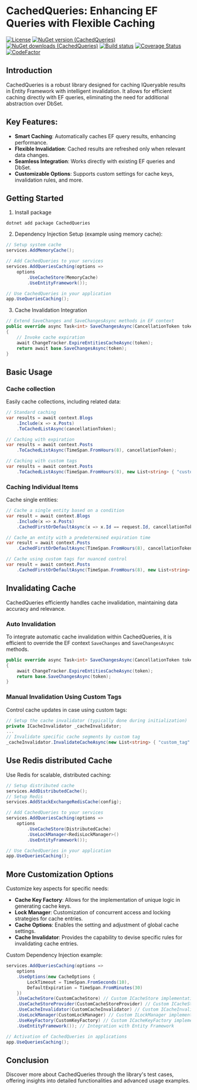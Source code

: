 # CachedQueries: Enhancing EF Queries with Flexible Caching

[![License](http://img.shields.io/:license-mit-blue.svg)](https://vposd.mit-license.org/)
[![NuGet version (CachedQueries)](https://img.shields.io/nuget/v/CachedQueries.svg)](https://www.nuget.org/packages/CachedQueries/)
[![NuGet downloads (CachedQueries)](https://img.shields.io/nuget/dt/CachedQueries.svg)](https://www.nuget.org/packages/CachedQueries/)
[![Build status](https://github.com/vposd/CachedQueries/actions/workflows/release.yml/badge.svg)]()
[![Coverage Status](https://coveralls.io/repos/github/vposd/CachedQueries/badge.svg?branch=master)](https://coveralls.io/github/vposd/CachedQueries?branch=master)
[![CodeFactor](https://www.codefactor.io/repository/github/vposd/cachedqueries/badge)](https://www.codefactor.io/repository/github/vposd/cachedqueries)

## Introduction

CachedQueries is a robust library designed for caching IQueryable results in Entity Framework with intelligent invalidation. It allows for efficient caching directly with EF queries, eliminating the need for additional abstraction over DbSet.

## Key Features:

- **Smart Caching**: Automatically caches EF query results, enhancing performance.
- **Flexible Invalidation**: Cached results are refreshed only when relevant data changes.
- **Seamless Integration**: Works directly with existing EF queries and DbSet.
- **Customizable Options**: Supports custom settings for cache keys, invalidation rules, and more.

## Getting Started

1. Install package

```
dotnet add package CachedQueries
```

2. Dependency Injection Setup (example using memory cache):

```c#
// Setup system cache
services.AddMemoryCache();

// Add CachedQueries to your services
services.AddQueriesCaching(options =>
    options
        .UseCacheStore(MemoryCache)
        .UseEntityFramework());

// Use CachedQueries in your application
app.UseQueriesCaching();

```

3. Cache Invalidation Integration

```c#
// Extend SaveChanges and SaveChangesAsync methods in EF context
public override async Task<int> SaveChangesAsync(CancellationToken token = default)
{
    // Invoke cache expiration
    await ChangeTracker.ExpireEntitiesCacheAsync(token);
    return await base.SaveChangesAsync(token);
}
```

## Basic Usage

### Cache collection

Easily cache collections, including related data:

```c#
// Standard caching
var results = await context.Blogs
    .Include(x => x.Posts)
    .ToCachedListAsync(cancellationToken);

// Caching with expiration
var results = await context.Posts
    .ToCachedListAsync(TimeSpan.FromHours(8), cancellationToken);

// Caching with custom tags
var results = await context.Posts
    .ToCachedListAsync(TimeSpan.FromHours(8), new List<string> { "custom_tag" }, cancellationToken);
```

### Caching Individual Items

Cache single entities:

```c#
// Cache a single entity based on a condition
var result = await context.Blogs
    .Include(x => x.Posts)
    .CachedFirstOrDefaultAsync(x => x.Id == request.Id, cancellationToken);

// Cache an entity with a predetermined expiration time
var result = await context.Posts
    .CachedFirstOrDefaultAsync(TimeSpan.FromHours(8), cancellationToken);

// Cache using custom tags for nuanced control
var result = await context.Posts
    .CachedFirstOrDefaultAsync(TimeSpan.FromHours(8), new List<string> { "custom_tag" }, cancellationToken);
```

## Invalidating Cache

CachedQueries efficiently handles cache invalidation, maintaining data accuracy and relevance.

### Auto Invalidation

To integrate automatic cache invalidation within CachedQueries, it is efficient to override the EF context `SaveChanges` and `SaveChangesAsync` methods.

```c#
public override async Task<int> SaveChangesAsync(CancellationToken token = default)
{
    await ChangeTracker.ExpireEntitiesCacheAsync(token);
    return base.SaveChangesAsync(token);
}
```

### Manual Invalidation Using Custom Tags

Control cache updates in case using custom tags:

```c#
// Setup the cache invalidator (typically done during initialization)
private ICacheInvalidator _cacheInvalidator;
...
// Invalidate specific cache segments by custom tag
_cacheInvalidator.InvalidateCacheAsync(new List<string> { "custom_tag" })
```

## Use Redis distributed Cache

Use Redis for scalable, distributed caching:

```c#
// Setup distributed cache
services.AddDistributedCache();
// Setup Redis
services.AddStackExchangeRedisCache(config);

// Add CachedQueries to your services
services.AddQueriesCaching(options =>
    options
        .UseCacheStore(DistributedCache)
        .UseLockManager<RedisLockManager>()
        .UseEntityFramework());

// Use CachedQueries in your application
app.UseQueriesCaching();
```

## More Customization Options

Customize key aspects for specific needs:

- **Cache Key Factory**: Allows for the implementation of unique logic in generating cache keys.
- **Lock Manager**: Customization of concurrent access and locking strategies for cache entries.
- **Cache Options**: Enables the setting and adjustment of global cache settings.
- **Cache Invalidator**: Provides the capability to devise specific rules for invalidating cache entries.

Custom Dependency Injection example:

```c#
services.AddQueriesCaching(options =>
    options
    .UseOptions(new CacheOptions {
        LockTimeout = TimeSpan.FromSeconds(10),
        DefaultExpiration = TimeSpan.FromMinutes(30)
    })
    .UseCacheStore(CustomCacheStore) // Custom ICacheStore implementation
    .UseCacheStoreProvider(CustomCacheStoreProvider) // Custom ICacheStoreProvider implementation
    .UseCacheInvalidator(CustomCacheInvalidator) // Custom ICacheInvalidator implementation
    .UseLockManager(CustomLockManager) // Custom ILockManager implementation
    .UseKeyFactory(CustomKeyFactory) // Custom ICacheKeyFactory implementation
    .UseEntityFramework()); // Integration with Entity Framework

// Activation of CachedQueries in applications
app.UseQueriesCaching();

```

## Conclusion

Discover more about CachedQueries through the library's test cases, offering insights into detailed functionalities and advanced usage examples.

